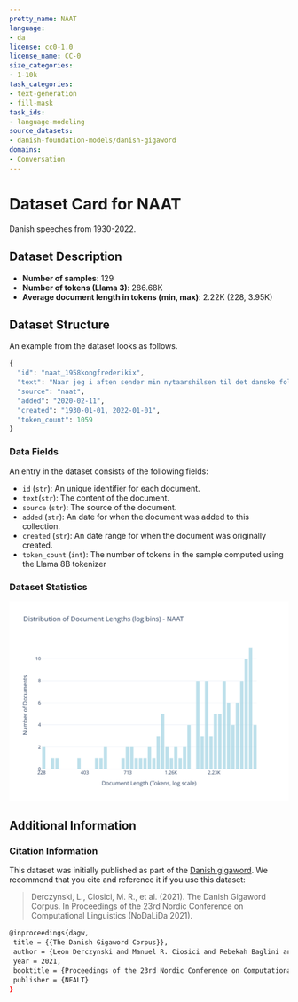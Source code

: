 ```yaml
---
pretty_name: NAAT
language:
- da
license: cc0-1.0
license_name: CC-0
size_categories:
- 1-10k
task_categories:
- text-generation
- fill-mask
task_ids:
- language-modeling
source_datasets:
- danish-foundation-models/danish-gigaword
domains:
- Conversation
---
```


# Dataset Card for NAAT

<!-- START-SHORT DESCRIPTION -->
Danish speeches from 1930-2022.
<!-- END-SHORT DESCRIPTION -->

<!-- TODO: Check for duplicates with 'danske-taler' -->

## Dataset Description


<!-- START-DESC-STATS -->
- **Number of samples**: 129
- **Number of tokens (Llama 3)**: 286.68K
- **Average document length in tokens (min, max)**: 2.22K (228, 3.95K)
<!-- END-DESC-STATS -->



## Dataset Structure
An example from the dataset looks as follows.


<!-- START-SAMPLE -->
```py
{
  "id": "naat_1958kongfrederikix",
  "text": "Naar jeg i aften sender min nytaarshilsen til det danske folk og tænker tilbage paa det aar, der sva[...]",
  "source": "naat",
  "added": "2020-02-11",
  "created": "1930-01-01, 2022-01-01",
  "token_count": 1059
}
```

### Data Fields

An entry in the dataset consists of the following fields:

- `id` (`str`): An unique identifier for each document.
- `text`(`str`): The content of the document.
- `source` (`str`): The source of the document.
- `added` (`str`): An date for when the document was added to this collection.
- `created` (`str`): An date range for when the document was originally created.
- `token_count` (`int`): The number of tokens in the sample computed using the Llama 8B tokenizer
<!-- END-SAMPLE -->

### Dataset Statistics

<!-- START-DATASET PLOTS -->
<p align="center">
<img src="./images/dist_document_length.svg" width="600" style="margin-right: 10px;" />
</p>
<!-- END-DATASET PLOTS -->


## Additional Information


### Citation Information

This dataset was initially published as part of the [Danish gigaword](https://huggingface.co/danish-foundation-models). We recommend that you cite and reference it if you use this dataset:

> Derczynski, L., Ciosici, M. R., et al. (2021). The Danish Gigaword Corpus. In Proceedings of the 23rd Nordic Conference on Computational Linguistics (NoDaLiDa 2021).

```bash
@inproceedings{dagw,
 title = {{The Danish Gigaword Corpus}},
 author = {Leon Derczynski and Manuel R. Ciosici and Rebekah Baglini and Morten H. Christiansen and Jacob Aarup Dalsgaard and Riccardo Fusaroli and Peter Juel Henrichsen and Rasmus Hvingelby and Andreas Kirkedal and Alex Speed Kjeldsen and Claus Ladefoged and Finn Årup Nielsen and Jens Madsen and Malte Lau Petersen and Jonathan Hvithamar Rystrøm and Daniel Varab},
 year = 2021,
 booktitle = {Proceedings of the 23rd Nordic Conference on Computational Linguistics},
 publisher = {NEALT}
}
```
